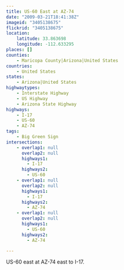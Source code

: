 ```yaml
---
title: US-60 East at AZ-74
date: "2009-03-21T18:41:38Z"
imageid: "3405138675"
flickrid: "3405138675"
location:
    latitude: 33.863698
    longitude: -112.633295
places: []
counties:
    - Maricopa County|Arizona|United States
countries:
    - United States
states:
    - Arizona|United States
highwaytypes:
    - Interstate Highway
    - US Highway
    - Arizona State Highway
highways:
    - I-17
    - US-60
    - AZ-74
tags:
    - Big Green Sign
intersections:
    - overlap1: null
      overlap2: null
      highways1:
        - I-17
      highways2:
        - US-60
    - overlap1: null
      overlap2: null
      highways1:
        - I-17
      highways2:
        - AZ-74
    - overlap1: null
      overlap2: null
      highways1:
        - US-60
      highways2:
        - AZ-74

---
```

US-60 east at AZ-74 east to I-17.
